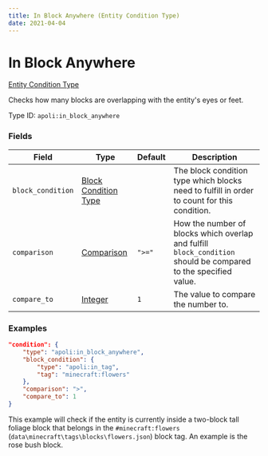 ```yaml
---
title: In Block Anywhere (Entity Condition Type)
date: 2021-04-04
---
```


# In Block Anywhere

[Entity Condition Type](../entity_condition_types.md)

Checks how many blocks are overlapping with the entity's eyes or feet.

Type ID: `apoli:in_block_anywhere`

### Fields

Field  | Type | Default | Description
-------|------|---------|------------
`block_condition` | [Block Condition Type](../block_condition_types.md) | | The block condition type which blocks need to fulfill in order to count for this condition.
`comparison` | [Comparison](../data_types/comparison.md) | `">="` | How the number of blocks which overlap and fulfill `block_condition` should be compared to the specified value.
`compare_to` | [Integer](../data_types/integer.md) | `1` | The value to compare the number to.

### Examples

```json
"condition": {
    "type": "apoli:in_block_anywhere",
    "block_condition": {
        "type": "apoli:in_tag",
        "tag": "minecraft:flowers"
    },
    "comparison": ">",
    "compare_to": 1
}
```

This example will check if the entity is currently inside a two-block tall foliage block that belongs in the `#minecraft:flowers` (`data\minecraft\tags\blocks\flowers.json`) block tag. An example is the rose bush block.
